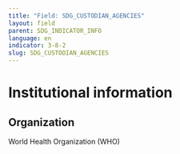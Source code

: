 ```yaml
---
title: "Field: SDG_CUSTODIAN_AGENCIES"
layout: field
parent: SDG_INDICATOR_INFO
language: en
indicator: 3-8-2
slug: SDG_CUSTODIAN_AGENCIES
---
```

# Institutional information

## Organization

World Health Organization (WHO)